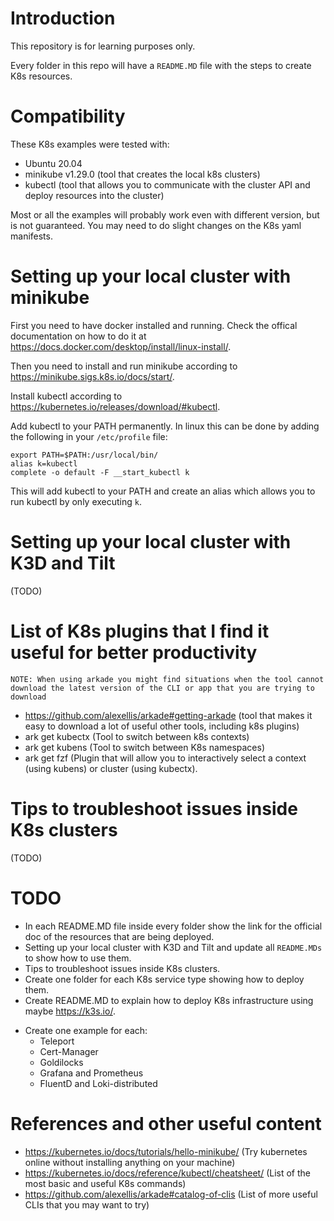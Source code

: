 # Introduction

This repository is for learning purposes only.

Every folder in this repo will have a `README.MD` file with the steps to create K8s resources.


# Compatibility

These K8s examples were tested with:

- Ubuntu 20.04
- minikube v1.29.0 (tool that creates the local k8s clusters)
- kubectl (tool that allows you to communicate with the cluster API and deploy resources into the cluster)

Most or all the examples will probably work even with different version, but is not guaranteed. You may need to do slight changes on the K8s yaml manifests.


# Setting up your local cluster with minikube

First you need to have docker installed and running. Check the offical documentation on how to do it at https://docs.docker.com/desktop/install/linux-install/.

Then you need to install and run minikube according to https://minikube.sigs.k8s.io/docs/start/.

Install kubectl according to https://kubernetes.io/releases/download/#kubectl.

Add kubectl to your PATH permanently. In linux this can be done by adding the following in your `/etc/profile` file:

```
export PATH=$PATH:/usr/local/bin/
alias k=kubectl
complete -o default -F __start_kubectl k
```

This will add kubectl to your PATH and create an alias which allows you to run kubectl by only executing `k`.


# Setting up your local cluster with K3D and Tilt

(TODO)


# List of K8s plugins that I find it useful for better productivity

```
NOTE: When using arkade you might find situations when the tool cannot download the latest version of the CLI or app that you are trying to download
```

- https://github.com/alexellis/arkade#getting-arkade (tool that makes it easy to download a lot of useful other tools, including k8s plugins)
- ark get kubectx (Tool to switch between k8s contexts)
- ark get kubens (Tool to switch between K8s namespaces)
- ark get fzf (Plugin that will allow you to interactively select a context (using kubens) or cluster (using kubectx).

# Tips to troubleshoot issues inside K8s clusters

(TODO)

# TODO

- In each README.MD file inside every folder show the link for the official doc of the resources that are being deployed.
- Setting up your local cluster with K3D and Tilt and update all `README.MDs` to show how to use them.
- Tips to troubleshoot issues inside K8s clusters.
- Create one folder for each K8s service type showing how to deploy them.
- Create README.MD to explain how to deploy K8s infrastructure using maybe https://k3s.io/.

* Create one example for each:
    - Teleport
    - Cert-Manager
    - Goldilocks
    - Grafana and Prometheus
    - FluentD and Loki-distributed


# References and other useful content

- https://kubernetes.io/docs/tutorials/hello-minikube/ (Try kubernetes online without installing anything on your machine)
- https://kubernetes.io/docs/reference/kubectl/cheatsheet/ (List of the most basic and useful K8s commands)
- https://github.com/alexellis/arkade#catalog-of-clis (List of more useful CLIs that you may want to try)